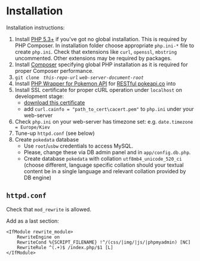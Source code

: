 # Installation

Installation instructions:
 1. Install [PHP 5.3+](http://php.net/downloads.php) if you've got 
    no global installation. This is required by PHP Composer. 
    In installation folder choose appropriate `php.ini-*` file to create
    `php.ini`. Check that extensions like `curl`, `openssl`, `mbstring` uncommented.
    Other extensions may be required by packages. 
 1. Install [Composer](https://getcomposer.org/) specifying global PHP installation 
    as it is required for proper Composer performance.
 1. `git clone ` _`this-repo-url`_ _`web-server-document-root`_
 1. Install [PHP Wrapper for Pokemon API](https://github.com/danrovito/pokephp) for [RESTful pokeapi.co](http://pokeapi.co/) 
    into
 1. Install SSL certificate for proper cURL operation under `localhost` on development stage:
    * [download this certificate](https://curl.haxx.se/ca/cacert.pem)
    * add `curl.cainfo = "path_to_cert\cacert.pem"` to `php.ini` under
      your web-server
 1. Check `php.ini` on your web-server has timezone set: e.g. `date.timezone = Europe/Kiev`
 1. Tune-up `httpd.conf` (see below)
 1. Create `pokedata` database
    * Use `root`/`usbw` credentials to access MySQL.
    * Please, change these via DB admin panel and in `app/config.db.php`.
    * Create database `pokedata` with collation `utf8mb4_unicode_520_ci` (choose different,
      language specific collation should your textual content be in a single
      language and relevant collation provided by DB engine)
 
 
 
 ## `httpd.conf`
 
 Check that `mod_rewrite` is allowed. 
 
 Add as a last section:
 ```
 <IfModule rewrite_module>
     RewriteEngine on
     RewriteCond %{SCRIPT_FILENAME} !^/(css/|img/|js/|phpmyadmin) [NC]
     RewriteRule ^(.+)$ /index.php/$1 [L]
 </IfModule>
 ```
 
